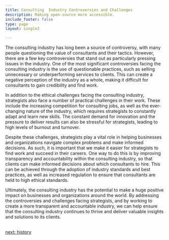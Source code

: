 ```yaml
---
title: Consulting  Industry Controversies and Challenges
description: Making open-source more accessible.
include_footer: false
type: page
layout: single2

---
```


<p>
The consulting industry has long been a source of controversy, with many people questioning the value of consultants and their tactics. However, there are a few key controversies that stand out as particularly pressing issues in the industry. One of the most significant controversies facing the consulting industry is the use of questionable practices, such as selling unnecessary or underperforming services to clients. This can create a negative perception of the industry as a whole, making it difficult for consultants to gain credibility and find work.

In addition to the ethical challenges facing the consulting industry, strategists also face a number of practical challenges in their work. These include the increasing competition for consulting jobs, as well as the ever-changing nature of the industry, which requires strategists to constantly adapt and learn new skills. The constant demand for innovation and the pressure to deliver results can also be stressful for strategists, leading to high levels of burnout and turnover.

Despite these challenges, strategists play a vital role in helping businesses and organizations navigate complex problems and make informed decisions. As such, it is important that we make it easier for strategists to find work and succeed in their careers. One way to do this is by improving transparency and accountability within the consulting industry, so that clients can make informed decisions about which consultants to hire. This can be achieved through the adoption of industry standards and best practices, as well as increased regulation to ensure that consultants are held to high ethical standards.

Ultimately, the consulting industry has the potential to make a huge positive impact on businesses and organizations around the world. By addressing the controversies and challenges facing strategists, and by working to create a more transparent and accountable industry, we can help ensure that the consulting industry continues to thrive and deliver valuable insights and solutions to its clients.

<br>
<a href="https://workdojos.com/strategists/history">next: history</a>
</p>